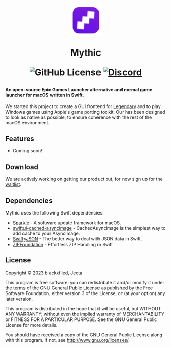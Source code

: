 <h1 align="center">
  <br>
  <a href="https://getmythic.app">
    <img src="https://github.com/MythicApp/Branding-Assets/blob/main/Macos_Icons/icon_256x256.png" 
      style="width: 20%; height: 20%;">
  </a>
  
  Mythic

  ![GitHub License](https://img.shields.io/github/license/MythicApp/Mythic) 
  [![Discord](https://img.shields.io/discord/1154998702650425397?logo=discord)](https://discord.com/invite/58NZ7fFqPy)
</h1>

<h4><b>An open-source Epic Games Launcher alternative and normal game launcher for macOS written in Swift.</b></h4>

We started this project to create a GUI frontend for [Legendary](https://github.com/derrod/legendary) and to play Windows games using Apple's game porting toolkit. Our has been designed to look as native as possible, to ensure coherence with the rest of the macOS environment.

## Features
* Coming soon!

## Download
We are actively working on getting our product out, for now sign up for the [waitlist](https://getmythic.app).

## Dependencies
Mythic uses the following Swift dependencies:

- [Sparkle](https://github.com/sparkle-project/Sparkle) - A software update framework for macOS.
- [swiftui-cached-asyncimage](https://github.com/lorenzofiamingo/swiftui-cached-async-image) - CachedAsyncImage is the simplest way to add cache to your AsyncImage.
- [SwiftyJSON](https://github.com/SwiftyJSON/SwiftyJSON) - The better way to deal with JSON data in Swift. 
- [ZIPFoundation](https://github.com/weichsel/ZIPFoundation) - Effortless ZIP Handling in Swift 

## License
Copyright © 2023 blackxfiied, Jecta

This program is free software: you can redistribute it and/or modify it under the terms of the GNU General Public License as published by the Free Software Foundation, either version 3 of the License, or (at your option) any later version.

This program is distributed in the hope that it will be useful, but WITHOUT ANY WARRANTY; without even the implied warranty of MERCHANTABILITY or FITNESS FOR A PARTICULAR PURPOSE. See the GNU General Public License for more details.

You should have received a copy of the GNU General Public License along with this program. If not, see http://www.gnu.org/licenses/.
